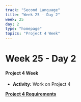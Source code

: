 ```yaml
---
track: "Second Language"
title: "Week 25 - Day 2"
week: 25
day: 2
type: "homepage"
topics: "Project 4 Week"
---
```



# Week 25 - Day 2

#### Project 4 Week

- **Activity:** Work on Project 4

[**Project 4 Requirements**](/unit-projects/unit-three-project-requirements)